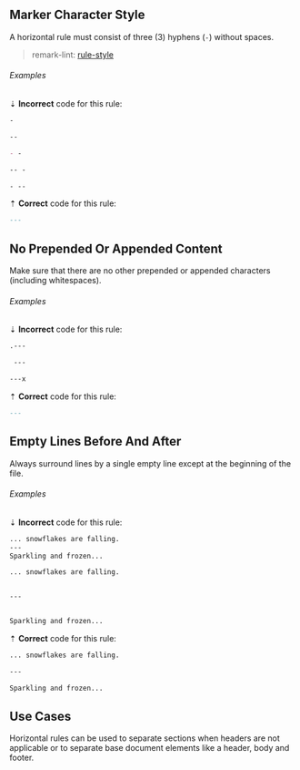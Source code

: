 ## Marker Character Style

A horizontal rule must consist of three (3) hyphens (`-`) without spaces.

> remark-lint: [rule-style][1]

###### Examples

⇣ **Incorrect** code for this rule:

<!-- prettier-ignore-start -->

```markdown
-
```

```markdown
--

- -
```

```markdown
-- -

- --
```

<!-- prettier-ignore-end -->

⇡ **Correct** code for this rule:

```markdown
---
```

## No Prepended Or Appended Content

Make sure that there are no other prepended or appended characters (including whitespaces).

###### Examples

⇣ **Incorrect** code for this rule:

<!-- prettier-ignore-start -->

```markdown
.---
```

```markdown
 ---
```

```markdown
---x
```

<!-- prettier-ignore-end -->

⇡ **Correct** code for this rule:

```markdown
---
```

## Empty Lines Before And After

Always surround lines by a single empty line except at the beginning of the file.

###### Examples

⇣ **Incorrect** code for this rule:

<!-- prettier-ignore-start -->

```markdown
... snowflakes are falling.
---
Sparkling and frozen...
```

```markdown
... snowflakes are falling.


---


Sparkling and frozen...
```

<!-- prettier-ignore-end -->

⇡ **Correct** code for this rule:

```markdown
... snowflakes are falling.

---

Sparkling and frozen...
```

## Use Cases

Horizontal rules can be used to separate sections when headers are not applicable or to separate base document elements like a header, body and footer.

[1]: https://github.com/remarkjs/remark-lint/tree/main/packages/remark-lint-rule-style
